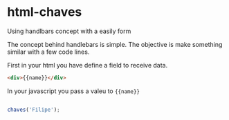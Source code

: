 # html-chaves

Using handlbars concept with a easily form

The concept behind handlebars is simple. The objective is make something similar with a few code lines.

First in your html you have define a field to receive data.

``` html
<div>{{name}}</div>
```

In your javascript you pass a valeu to `{{name}}`

 ```javascript

chaves('Filipe');

 ```

